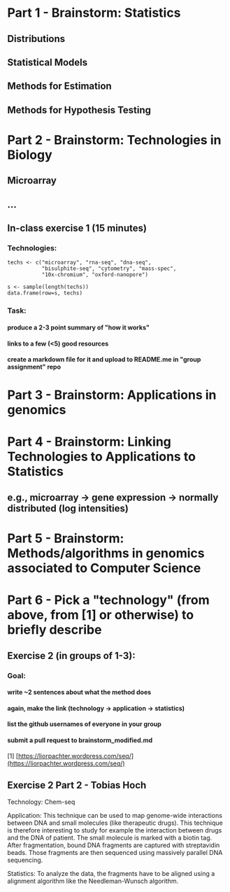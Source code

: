
# Part 1 - Brainstorm: Statistics

## Distributions
## Statistical Models
## Methods for Estimation
## Methods for Hypothesis Testing

# Part 2 - Brainstorm: Technologies in Biology

## Microarray
## ...

## In-class exercise 1 (15 minutes)

### Technologies: 

```{r}
techs <- c("microarray", "rna-seq", "dna-seq", 
           "bisulphite-seq", "cytometry", "mass-spec", 
           "10x-chromium", "oxford-nanopore")

s <- sample(length(techs))
data.frame(row=s, techs)
```

### Task: 
#### produce a 2-3 point summary of "how it works"
#### links to a few (<5) good resources
#### create a markdown file for it and upload to README.me in "group assignment" repo

# Part 3 - Brainstorm: Applications in genomics 

# Part 4 - Brainstorm: Linking Technologies to Applications to Statistics

## e.g., microarray -> gene expression -> normally distributed (log intensities)

# Part 5 - Brainstorm: Methods/algorithms in genomics associated to Computer Science

# Part 6 - Pick a "technology" (from above, from [1] or otherwise) to briefly describe

## Exercise 2 (in groups of 1-3): 
### Goal: 
#### write ~2 sentences about what the method does
#### again, make the link (technology -> application -> statistics)
#### list the github usernames of everyone in your group
#### submit a pull request to brainstorm_modified.md

[1] [https://liorpachter.wordpress.com/seq/](https://liorpachter.wordpress.com/seq/)

## Exercise 2 Part 2 - Tobias Hoch
Technology: Chem-seq

Application: This technique can be used to map genome-wide interactions between DNA and small molecules (like therapeutic drugs). This technique is therefore interesting to study for example the interaction between drugs and the DNA of patient. The small molecule is marked with a biotin tag. After fragmentation, bound DNA fragments are captured with streptavidin beads. Those fragments are then sequenced using massively parallel DNA sequencing.

Statistics: To analyze the data, the fragments have to be aligned using a alignment algorithm like the Needleman-Wunsch algorithm. 
